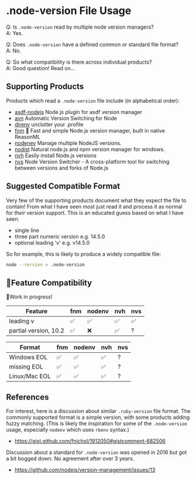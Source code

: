 # .node-version File Usage

Q: Is `.node-version` read by multiple node version managers?  
A: Yes.

Q: Does `.node-version` have a defined common or standard file format?  
A: No.

Q: So what compatibility is there across individual products?  
A: Good question! Read on...

## Supporting Products

Products which read a `.node-version` file include (in alphabetical order):

- [asdf-nodejs](https://github.com/asdf-vm/asdf-nodejs) Node.js plugin for asdf version manager
- [avn](https://github.com/wbyoung/avn) Automatic Version Switching for Node
- [direnv](https://github.com/direnv/direnv) unclutter your .profile
- [fnm](https://github.com/Schniz/fnm) 🚀 Fast and simple Node.js version manager, built in native ReasonML
- [nodenev](https://github.com/nodenv/nodenv) Manage multiple NodeJS versions.
- [nodist](https://github.com/nullivex/nodist) Natural node.js and npm version manager for windows.
- [nvh](https://github.com/shadowspawn/nvh) Easily install Node.js versions
- [nvs](https://github.com/jasongin/nvs) Node Version Switcher - A cross-platform tool for switching between versions and forks of Node.js

## Suggested Compatible Format

Very few of the supporting products document what they expect the file to contain! From what I have seen most just read it and process it as normal for _their_ version support. This is an educated guess based on what I have seen.

- single line
- three part numeric version e.g. 14.5.0
- optional leading 'v' e.g. v14.5.0

So for example, this is likely to produce a widely compatible file:

```bash
node --version > .node-version
```

## 🚧Feature Compatibility

🚧Work in progress!

| Feature  | fnm | nodenv | nvh | nvs |
| -------- | --- | ------ | --- | --- |
| leading v  | :white_check_mark:  | :white_check_mark:  | :white_check_mark:  | :white_check_mark:  |
| partial version, 10.2 | :white_check_mark:  | :x: | :white_check_mark:  |  ? |

| Format  | fnm | nodenv | nvh | nvs |
| -------- | --- | ------ | --- | --- |
| Windows EOL  | :white_check_mark:  | :white_check_mark:  | :white_check_mark:  | ? |
| missing EOL | :white_check_mark:  | :white_check_mark:  | :white_check_mark:  | ? |
| Linux/Mac EOL | :white_check_mark:  | :white_check_mark:  | :white_check_mark:  | ? |

## References

For interest, here is a discussion about similar `.ruby-version` file format. The commonly supported format is a simple version, with some products adding fuzzy matching. (This is likely the inspiration for some of the `.node-version` usage, especially `nodenv` which uses `rbenv` syntax.)

- <https://gist.github.com/fnichol/1912050#gistcomment-682506>

Discussion about a standard for `.node-version` was opened in 2016 but got a bit bogged down. No agreement after over 3 years.

- <https://github.com/nodejs/version-management/issues/13>
